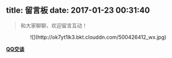 title: 留言板
date: 2017-01-23 00:31:40
---
<blockquote class="blockquote-center">和大家聊聊，欢迎留言互动！</blockquote>

<center>![](http://ok7yt1lk3.bkt.clouddn.com/500426412_wx.jpg)</center>

<div class ="ds-recent-visitors" data-num-item="28" data-avatar-size="42" id="ds-recent-visitors"></div>

[**QQ交谈**](tencent://message/?uin=50798698)
